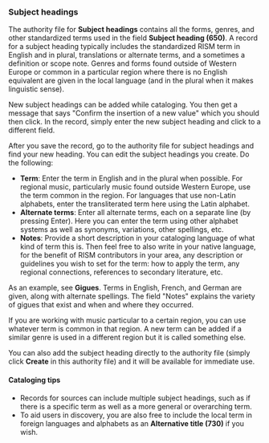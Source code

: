 ### Subject headings

The authority file for **Subject headings** contains all the forms, genres, and other standardized terms used in the field **Subject heading (650)**. A record for a subject heading typically includes the standardized RISM term in English and in plural, translations or alternate terms, and a sometimes a definition or scope note. Genres and forms found outside of Western Europe or common in a particular region where there is no English equivalent are given in the local language (and in the plural when it makes linguistic sense).

New subject headings can be added while cataloging. You then get a message that says "Confirm the insertion of a new value" which you should then click. In the record, simply enter the new subject heading and click to a different field.

After you save the record, go to the authority file for subject headings and find your new heading. You can edit the subject headings you create. Do the following:

- **Term**: Enter the term in English and in the plural when possible. For regional music, particularly music found outside Western Europe, use the term common in the region. For languages that use non-Latin alphabets, enter the transliterated term here using the Latin alphabet.
- **Alternate terms**: Enter all alternate terms, each on a separate line (by pressing Enter). Here you can enter the term using other alphabet systems as well as synonyms, variations, other spellings, etc.
- **Notes**: Provide a short description in your cataloging language of what kind of term this is. Then feel free to also write in your native language, for the benefit of RISM contributors in your area, any description or guidelines you wish to set for the term: how to apply the term, any regional connections, references to secondary literature, etc.

As an example, see **Gigues**. Terms in English, French, and German are given, along with alternate spellings. The field "Notes" explains the variety of gigues that exist and when and where they occurred.

If you are working with music particular to a certain region, you can use whatever term is common in that region. A new term can be added if a similar genre is used in a different region but it is called something else.

You can also add the subject heading directly to the authority file (simply click **Create** in this authority file) and it will be available for immediate use.

#### Cataloging tips

- Records for sources can include multiple subject headings, such as if there is a specific term as well as a more general or overarching term.
- To aid users in discovery, you are also free to include the local term in foreign languages and alphabets as an **Alternative title (730)** if you wish.
